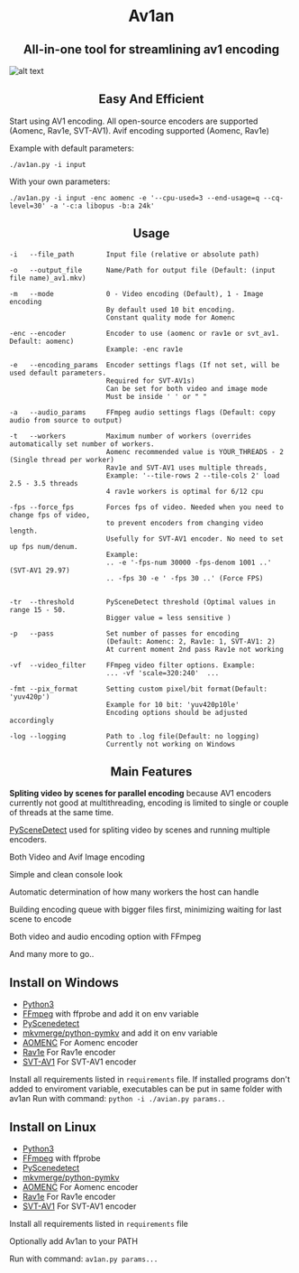 
<h1 align="center">
    <br>
    Av1an
    </br>
</h1>

<h2 align="center">All-in-one tool for streamlining av1 encoding</h2>

![alt text](https://cdn.discordapp.com/attachments/665440744567472169/666865780012482571/Screenshot_20200115_064531.png)

<h2 align="center">Easy And Efficient </h2>

Start using AV1 encoding. All open-source encoders are supported (Aomenc, Rav1e, SVT-AV1).
Avif encoding supported (Aomenc, Rav1e)

Example with default parameters:

    ./av1an.py -i input

With your own parameters:

    ./av1an.py -i input -enc aomenc -e '--cpu-used=3 --end-usage=q --cq-level=30' -a '-c:a libopus -b:a 24k'

<h2 align="center">Usage</h2>

    -i   --file_path        Input file (relative or absolute path)
    
    -o   --output_file      Name/Path for output file (Default: (input file name)_av1.mkv)
    
    -m   --mode             0 - Video encoding (Default), 1 - Image encoding
                            By default used 10 bit encoding. 
                            Constant quality mode for Aomenc
    
    -enc --encoder          Encoder to use (aomenc or rav1e or svt_av1. Default: aomenc)
                            Example: -enc rav1e

    -e   --encoding_params  Encoder settings flags (If not set, will be used default parameters. 
                            Required for SVT-AV1s)
                            Can be set for both video and image mode
                            Must be inside ' ' or " "
     
    -a   --audio_params     FFmpeg audio settings flags (Default: copy audio from source to output)
    
    -t   --workers          Maximum number of workers (overrides automatically set number of workers.
                            Aomenc recommended value is YOUR_THREADS - 2 (Single thread per worker)
                            Rav1e and SVT-AV1 uses multiple threads, 
                            Example: '--tile-rows 2 --tile-cols 2' load 2.5 - 3.5 threads
                            4 rav1e workers is optimal for 6/12 cpu 
    
    -fps --force_fps        Forces fps of video. Needed when you need to change fps of video,
                            to prevent encoders from changing video length.
                            Usefully for SVT-AV1 encoder. No need to set up fps num/denum.
                            Example:
                            .. -e '-fps-num 30000 -fps-denom 1001 ..' (SVT-AV1 29.97)
                            .. -fps 30 -e ' -fps 30 ..' (Force FPS)


    -tr  --threshold        PySceneDetect threshold (Optimal values in range 15 - 50.
                            Bigger value = less sensitive )
    
    -p   --pass             Set number of passes for encoding 
                            (Default: Aomenc: 2, Rav1e: 1, SVT-AV1: 2)
                            At current moment 2nd pass Rav1e not working
    
    -vf  --video_filter     FFmpeg video filter options. Example: 
                            ... -vf 'scale=320:240'  ...
    
    -fmt --pix_format       Setting custom pixel/bit format(Default: 'yuv420p')
                            Example for 10 bit: 'yuv420p10le'
                            Encoding options should be adjusted accordingly
    
    -log --logging          Path to .log file(Default: no logging)
                            Currently not working on Windows

<h2 align="center">Main Features</h2>

**Spliting video by scenes for parallel encoding** because AV1 encoders currently not good at multithreading, encoding is limited to single or couple of threads at the same time.

[PySceneDetect](https://pyscenedetect.readthedocs.io/en/latest/) used for spliting video by scenes and running multiple encoders.

Both Video and Avif Image encoding

Simple and clean console look

Automatic determination of how many workers the host can handle

Building encoding queue with bigger files first, minimizing waiting for last scene to encode

Both video and audio encoding option with FFmpeg

And many more to go..

## Install on Windows

* [Python3](https://www.python.org/downloads/)
* [FFmpeg](https://ffmpeg.org/download.html) with ffprobe and add it on env variable
* [PyScenedetect](https://pyscenedetect.readthedocs.io/en/latest/) 
* [mkvmerge/python-pymkv](https://pypi.org/project/pymkv/) and add it on env variable
* [AOMENC](https://aomedia.googlesource.com/aom/) For Aomenc encoder
* [Rav1e](https://github.com/xiph/rav1e) For Rav1e encoder
* [SVT-AV1](https://github.com/OpenVisualCloud/SVT-AV1) For SVT-AV1 encoder

Install all requirements listed in `requirements` file.
If installed programs don't added to enviroment variable, 
executables can be put in same folder with av1an
Run with command: `python -i ./avian.py params..`

## Install on Linux

* [Python3](https://www.python.org/downloads/)
* [FFmpeg](https://ffmpeg.org/download.html) with ffprobe
* [PyScenedetect](https://pyscenedetect.readthedocs.io/en/latest/) 
* [mkvmerge/python-pymkv](https://pypi.org/project/pymkv/)
* [AOMENC](https://aomedia.googlesource.com/aom/) For Aomenc encoder
* [Rav1e](https://github.com/xiph/rav1e) For Rav1e encoder
* [SVT-AV1](https://github.com/OpenVisualCloud/SVT-AV1) For SVT-AV1 encoder

Install all requirements listed in `requirements` file

Optionally add Av1an to your PATH

Run with command: `av1an.py params...`
